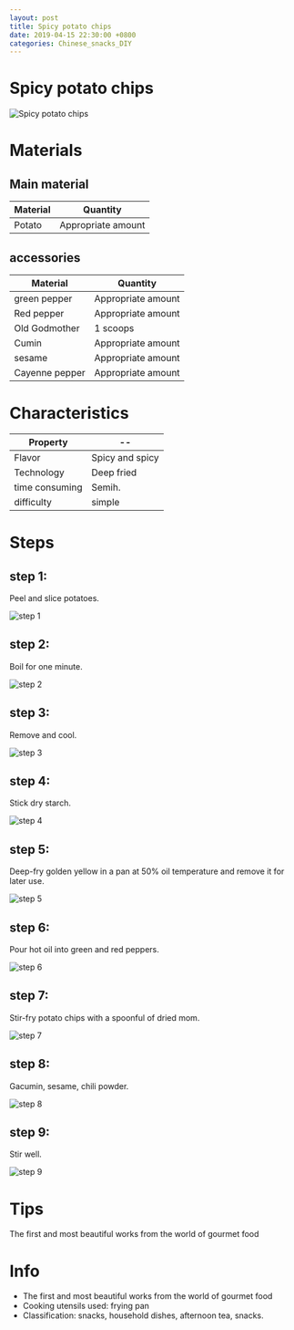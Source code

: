 ```yaml
---
layout: post
title: Spicy potato chips
date: 2019-04-15 22:30:00 +0800
categories: Chinese_snacks_DIY
---
```


# Spicy potato chips

![Spicy potato chips]({{site.baseurl}}/img/400758/400758.jpg)

# Materials


## Main material

Material|Quantity
--|--
Potato|Appropriate amount

## accessories

Material|Quantity
--|--
green pepper|Appropriate amount
Red pepper|Appropriate amount
Old Godmother|1 scoops
Cumin|Appropriate amount
sesame|Appropriate amount
Cayenne pepper|Appropriate amount

# Characteristics

Property|--
--|--
Flavor|Spicy and spicy
Technology|Deep fried
time consuming|Semih.
difficulty|simple

# Steps

## step 1:

Peel and slice potatoes.

![step 1]({{site.baseurl}}/img/400758/1.jpg)

## step 2:

Boil for one minute.

![step 2]({{site.baseurl}}/img/400758/2.jpg)

## step 3:

Remove and cool.

![step 3]({{site.baseurl}}/img/400758/3.jpg)

## step 4:

Stick dry starch.

![step 4]({{site.baseurl}}/img/400758/4.jpg)

## step 5:

Deep-fry golden yellow in a pan at 50% oil temperature and remove it for later use.

![step 5]({{site.baseurl}}/img/400758/5.jpg)

## step 6:

Pour hot oil into green and red peppers.

![step 6]({{site.baseurl}}/img/400758/6.jpg)

## step 7:

Stir-fry potato chips with a spoonful of dried mom.

![step 7]({{site.baseurl}}/img/400758/7.jpg)

## step 8:

Gacumin, sesame, chili powder.

![step 8]({{site.baseurl}}/img/400758/8.jpg)

## step 9:

Stir well.

![step 9]({{site.baseurl}}/img/400758/9.jpg)

# Tips

The first and most beautiful works from the world of gourmet food

# Info

- The first and most beautiful works from the world of gourmet food
- Cooking utensils used: frying pan
- Classification: snacks, household dishes, afternoon tea, snacks.